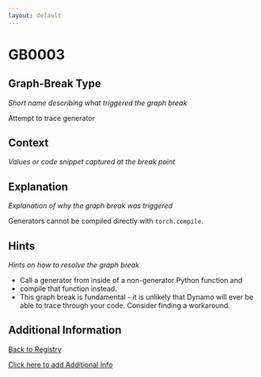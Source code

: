 ```yaml
---
layout: default
---
```

# GB0003

## Graph-Break Type
*Short name describing what triggered the graph break*

Attempt to trace generator

## Context
*Values or code snippet captured at the break point*



## Explanation
*Explanation of why the graph break was triggered*

Generators cannot be compiled directly with `torch.compile`.

## Hints
*Hints on how to resolve the graph break*

- Call a generator from inside of a non-generator Python function and 
- compile that function instead.
- This graph break is fundamental - it is unlikely that Dynamo will ever be able to trace through your code. Consider finding a workaround.


## Additional Information

<!-- ADDITIONAL INFORMATION START - Add custom information below this line -->

<!-- ADDITIONAL INFORMATION END -->

[Back to Registry](../index.html)

[Click here to add Additional Info](https://github.com/pytorch-labs/compile-graph-break-site/edit/main/docs/gb/gb0003.md)
